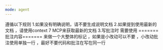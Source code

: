 ```yaml
---
mode: agent
---
```

遵循以下规则
1.如果没有明确说明，请不要生成说明文档
2.如果提到使用最新的文档 ，请使用context 7 MCP来获取最新的文档
3.写批注时 需要使用 =======批注内容======= 来做一个大整体的标记 ，如果是小改动可以不要 ，小改动批注使用单独一行 ，最好不要代码和批注在写在同一行